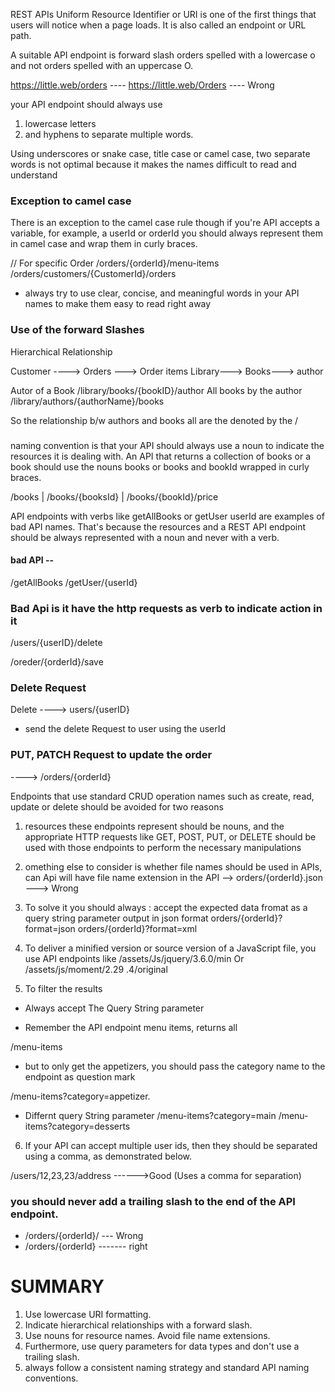 
REST APIs Uniform Resource Identifier or URI is one of the first things that users will notice when a page loads. 
It is also called an endpoint or URL path. 

A suitable API endpoint is forward slash orders spelled with a lowercase o and 
not orders spelled with an uppercase O.

https://little.web/orders ---- 
https://little.web/Orders ---- Wrong

 your API endpoint should always use 
 1. lowercase letters 
 2. and hyphens 
 to separate multiple words. 

 Using underscores or snake case, title case or camel case, two separate words is not optimal
because it makes the names difficult to read and understand


### Exception to camel case

There is an exception to the camel case rule though 
if you're API accepts a variable, for example,
 a userId or orderId you should 
always represent them in camel case and wrap them in curly braces. 

// For specific Order
/orders/{orderId}/menu-items
/orders/customers/{CustomerId}/orders

- always try to use clear, concise, and meaningful words in your API names
 to make them easy to read right away

### Use of the forward Slashes

 Hierarchical Relationship

 Customer ----> Orders ---> Order items
 Library---> Books---> author

 Autor of a Book 
/library/books/{bookID}/author
All books by the author 
/library/authors/{authorName}/books

So the relationship b/w authors and books all are the denoted by the /


### 
naming convention is that your API should always use a noun to 
indicate the resources it is dealing with. An API that returns a collection of books 
or a book should use the nouns books or books and bookId wrapped in curly braces. 

/books | /books/{booksId} | /books/{bookId}/price

API endpoints with verbs like getAllBooks or getUser userId are examples of bad API names.
That's because the resources and a REST API endpoint should be always represented with 
a noun and never with a verb.
 #### bad API -- 
 /getAllBooks
 /getUser/{userId}

### Bad Api is it have the http requests as verb to indicate action in it

/users/{userID}/delete

/oreder/{orderId}/save  

### Delete Request 
Delete ---->  users/{userID}    
- send the delete Request to user using the userId 

### PUT, PATCH  Request to update the order

----> /orders/{orderId}

Endpoints that use standard CRUD operation names such as create, read, update or delete should be avoided for two reasons

1.  resources these endpoints represent should be nouns, and the appropriate HTTP requests like GET, POST, PUT, or DELETE should be used 
with those endpoints to perform the necessary manipulations
2. omething else to consider is whether file names should be used in APIs,
can Api will have file name extension in the API  --> orders/{orderId}.json  ---> Wrong 

3. To solve it you should always : accept the expected data fromat as a query string parameter
output in json format 
orders/{orderId}?format=json
orders/{orderId}?format=xml

4. To deliver a minified version or source version of a JavaScript file, you use API endpoints like
/assets/Js/jquery/3.6.0/min
Or
/assets/js/moment/2.29 .4/original

5. To filter the results 
- Always accept The Query String parameter

- Remember the API endpoint menu items, returns all 

/menu-items

- but to only get the appetizers, you should pass 
the category name to the endpoint as question mark 

/menu-items?category=appetizer.

- Differnt query String parameter
/menu-items?category=main 
/menu-items?category=desserts

6. If your API can accept multiple user ids,
then they should be separated using a comma, as demonstrated below.

/users/12,23,23/address   ------>Good (Uses a comma for separation)

###  you should never add a trailing slash to the end of the API endpoint.
- /orders/{orderId}/    --- Wrong
- /orders/{orderId}  ------- right


#
# SUMMARY 

1. Use lowercase URI formatting.
2. Indicate hierarchical relationships with a forward slash. 
3. Use nouns for resource names. Avoid file name extensions. 
4. Furthermore, use query parameters for data types and don't use a trailing slash.
5. always follow a consistent naming strategy and standard API naming conventions.